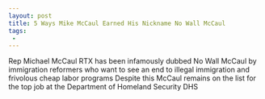 ```yaml
---
layout: post
title: 5 Ways Mike McCaul Earned His Nickname No Wall McCaul
tags:
 -
---
```

Rep Michael McCaul RTX has been infamously dubbed No Wall McCaul by immigration reformers who want to see an end to illegal immigration and frivolous cheap labor programs Despite this McCaul remains on the list for the top job at the Department of Homeland Security DHS

